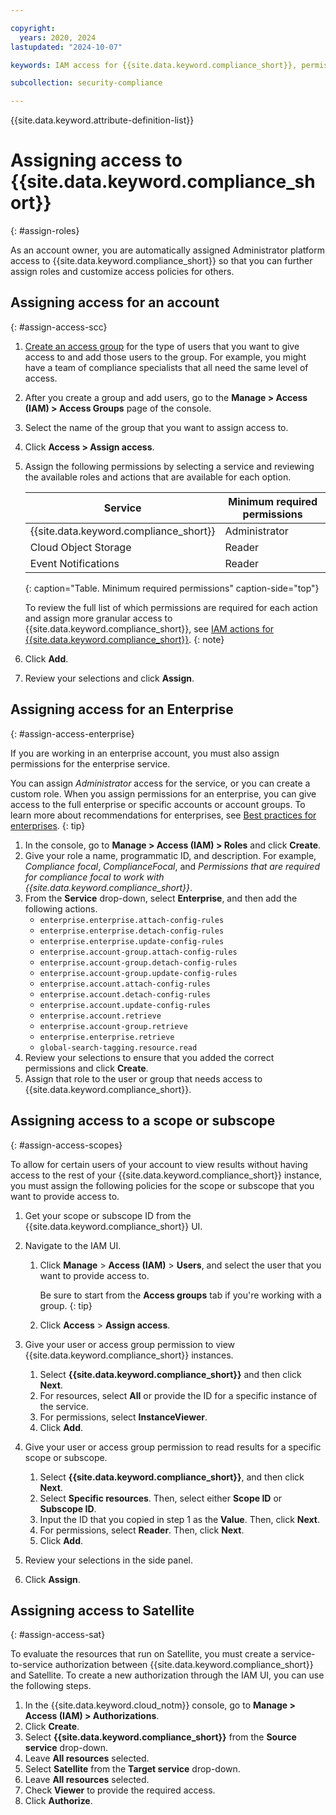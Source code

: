 ```yaml
---

copyright:
  years: 2020, 2024
lastupdated: "2024-10-07"

keywords: IAM access for {{site.data.keyword.compliance_short}}, permissions for {{site.data.keyword.compliance_short}}, identity and access management for {{site.data.keyword.compliance_short}}, roles for {{site.data.keyword.compliance_short}}, actions for {{site.data.keyword.compliance_short}}, assigning access for {{site.data.keyword.compliance_short}}

subcollection: security-compliance

---
```


{{site.data.keyword.attribute-definition-list}}


# Assigning access to {{site.data.keyword.compliance_short}}
{: #assign-roles}

As an account owner, you are automatically assigned Administrator platform access to {{site.data.keyword.compliance_short}} so that you can further assign roles and customize access policies for others.

## Assigning access for an account
{: #assign-access-scc}

1. [Create an access group](/docs/account?topic=account-groups&interface=ui#create_ag) for the type of users that you want to give access to and add those users to the group. For example, you might have a team of compliance specialists that all need the same level of access.
2. After you create a group and add users, go to the **Manage > Access (IAM) > Access Groups** page of the console.
3. Select the name of the group that you want to assign access to.
4. Click **Access > Assign access**.
5. Assign the following permissions by selecting a service and reviewing the available roles and actions that are available for each option.
   
	| Service | Minimum required permissions |
	|---------|----------------------|
	| {{site.data.keyword.compliance_short}} | Administrator |
	| Cloud Object Storage | Reader |
	| Event Notifications | Reader |
	{: caption="Table. Minimum required permissions" caption-side="top"}

	To review the full list of which permissions are required for each action and assign more granular access to {{site.data.keyword.compliance_short}}, see [IAM actions for {{site.data.keyword.compliance_short}}](/docs/security-compliance?topic=security-compliance-access-management).
	{: note}

6. Click **Add**.
7. Review your selections and click **Assign**.



## Assigning access for an Enterprise
{: #assign-access-enterprise}

If you are working in an enterprise account, you must also assign permissions for the enterprise service. 

You can assign *Administrator* access for the service, or you can create a custom role. When you assign permissions for an enterprise, you can give access to the full enterprise or specific accounts or account groups. To learn more about recommendations for enterprises, see [Best practices for enterprises](/docs/security-compliance?topic=security-compliance-best-practices#bp-enterprise).
{: tip}

1. In the console, go to **Manage > Access (IAM) > Roles** and click **Create**.
2. Give your role a name, programmatic ID, and description. For example, *Compliance focal*, *ComplianceFocal*, and *Permissions that are required for compliance focal to work with {{site.data.keyword.compliance_short}}*.
3. From the **Service** drop-down, select **Enterprise**, and then add the following actions.
	* `enterprise.enterprise.attach-config-rules`
	* `enterprise.enterprise.detach-config-rules`
	* `enterprise.enterprise.update-config-rules`
	* `enterprise.account-group.attach-config-rules`
	* `enterprise.account-group.detach-config-rules`
	* `enterprise.account-group.update-config-rules`
	* `enterprise.account.attach-config-rules`
	* `enterprise.account.detach-config-rules`
	* `enterprise.account.update-config-rules`
	* `enterprise.account.retrieve`
	* `enterprise.account-group.retrieve`
	* `enterprise.enterprise.retrieve`
	* `global-search-tagging.resource.read`
4. Review your selections to ensure that you added the correct permissions and click **Create**.
5. Assign that role to the user or group that needs access to {{site.data.keyword.compliance_short}}.



## Assigning access to a scope or subscope
{: #assign-access-scopes}

To allow for certain users of your account to view results without having access to the rest of your {{site.data.keyword.compliance_short}} instance, you must assign the following policies for the scope or subscope that you want to provide access to.

1. Get your scope or subscope ID from the {{site.data.keyword.compliance_short}} UI.
2. Navigate to the IAM UI.
	1. Click **Manage** > **Access (IAM)** > **Users**, and select the user that you want to provide access to.

		Be sure to start from the **Access groups** tab if you're working with a group.
		{: tip}
	
	2. Click **Access** > **Assign access**.

3. Give your user or access group permission to view {{site.data.keyword.compliance_short}} instances.

	1. Select **{{site.data.keyword.compliance_short}}** and then click **Next**.
	2. For resources, select **All** or provide the ID for a specific instance of the service.
	3. For permissions, select **InstanceViewer**.
	4. Click **Add**.

4. Give your user or access group permission to read results for a specific scope or subscope.

	1. Select **{{site.data.keyword.compliance_short}}**, and then click **Next**.
	2. Select **Specific resources**. Then, select either **Scope ID** or **Subscope ID**.
	3. Input the ID that you copied in step 1 as the **Value**. Then, click **Next**.
	4. For permissions, select **Reader**. Then, click **Next**.
	5. Click **Add**. 

5. Review your selections in the side panel.
6. Click **Assign**.



## Assigning access to Satellite
{: #assign-access-sat}

To evaluate the resources that run on Satellite, you must create a service-to-service authorization between {{site.data.keyword.compliance_short}} and Satellite. To create a new authorization through the IAM UI, you can use the following steps.

1. In the {{site.data.keyword.cloud_notm}} console, go to **Manage > Access (IAM) > Authorizations**.
2. Click **Create**.
3. Select **{{site.data.keyword.compliance_short}}** from the **Source service** drop-down.
4. Leave **All resources** selected.
5. Select **Satellite** from the **Target service** drop-down.
6. Leave **All resources** selected.
7. Check **Viewer** to provide the required access.
8. Click **Authorize**.
